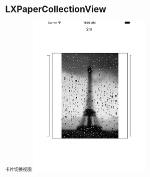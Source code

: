 # LXPaperCollectionView
卡片切换视图
![image](https://github.com/xl20071926/LXPaperCollectionView/blob/master/LXPaperView.gif)
